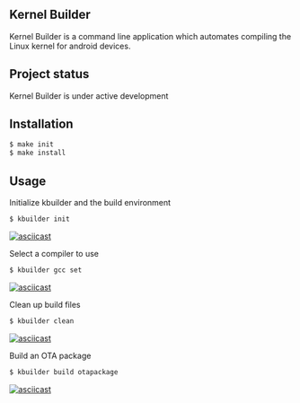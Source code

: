 ## Kernel Builder
Kernel Builder is a command line application which automates compiling
the Linux kernel for android devices.

## Project status
Kernel Builder is under active development

## Installation

``` bash
$ make init
$ make install
```

## Usage

Initialize kbuilder and the build environment
```bash
$ kbuilder init
```
[![asciicast](https://asciinema.org/a/123946.png)](https://asciinema.org/a/123946)

Select a compiler to use
```bash
$ kbuilder gcc set
```
[![asciicast](https://asciinema.org/a/4jrgo994uktvcnmos288x6zc2.png)](https://asciinema.org/a/4jrgo994uktvcnmos288x6zc2)

Clean up build files
```bash
$ kbuilder clean
```
[![asciicast](https://asciinema.org/a/123945.png)](https://asciinema.org/a/123945)

Build an OTA package
```bash
$ kbuilder build otapackage
```
[![asciicast](https://asciinema.org/a/123944.png)](https://asciinema.org/a/123944)



